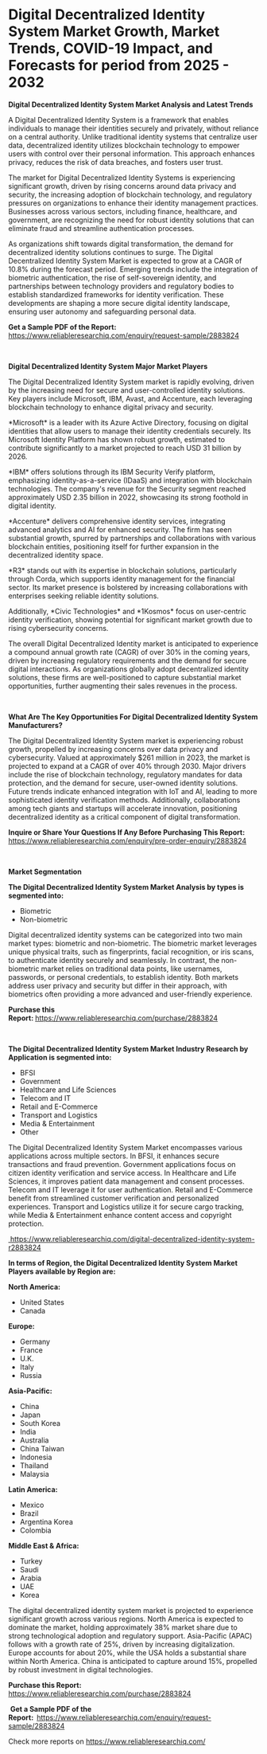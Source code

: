 <p><h1>Digital Decentralized Identity System Market Growth, Market Trends, COVID-19 Impact, and Forecasts for period from 2025 - 2032</h1></p><p><strong>Digital Decentralized Identity System Market Analysis and Latest Trends</strong></p>
<p><p>A Digital Decentralized Identity System is a framework that enables individuals to manage their identities securely and privately, without reliance on a central authority. Unlike traditional identity systems that centralize user data, decentralized identity utilizes blockchain technology to empower users with control over their personal information. This approach enhances privacy, reduces the risk of data breaches, and fosters user trust.</p><p>The market for Digital Decentralized Identity Systems is experiencing significant growth, driven by rising concerns around data privacy and security, the increasing adoption of blockchain technology, and regulatory pressures on organizations to enhance their identity management practices. Businesses across various sectors, including finance, healthcare, and government, are recognizing the need for robust identity solutions that can eliminate fraud and streamline authentication processes.</p><p>As organizations shift towards digital transformation, the demand for decentralized identity solutions continues to surge. The Digital Decentralized Identity System Market is expected to grow at a CAGR of 10.8% during the forecast period. Emerging trends include the integration of biometric authentication, the rise of self-sovereign identity, and partnerships between technology providers and regulatory bodies to establish standardized frameworks for identity verification. These developments are shaping a more secure digital identity landscape, ensuring user autonomy and safeguarding personal data.</p></p>
<p><strong>Get a Sample PDF of the Report:&nbsp;</strong> <a href="https://www.reliableresearchiq.com/enquiry/request-sample/2883824?utm_campaign=3296&utm_medium=2&utm_source=Github&utm_content=ia&utm_term=13032025&utm_id=digital-decentralized-identity-system">https://www.reliableresearchiq.com/enquiry/request-sample/2883824</a></p>
<p>&nbsp;</p>
<p><strong>Digital Decentralized Identity System Major Market Players</strong></p>
<p><p>The Digital Decentralized Identity System market is rapidly evolving, driven by the increasing need for secure and user-controlled identity solutions. Key players include Microsoft, IBM, Avast, and Accenture, each leveraging blockchain technology to enhance digital privacy and security.</p><p>*Microsoft* is a leader with its Azure Active Directory, focusing on digital identities that allow users to manage their identity credentials securely. Its Microsoft Identity Platform has shown robust growth, estimated to contribute significantly to a market projected to reach USD 31 billion by 2026.</p><p>*IBM* offers solutions through its IBM Security Verify platform, emphasizing identity-as-a-service (IDaaS) and integration with blockchain technologies. The company's revenue for the Security segment reached approximately USD 2.35 billion in 2022, showcasing its strong foothold in digital identity.</p><p>*Accenture* delivers comprehensive identity services, integrating advanced analytics and AI for enhanced security. The firm has seen substantial growth, spurred by partnerships and collaborations with various blockchain entities, positioning itself for further expansion in the decentralized identity space.</p><p>*R3* stands out with its expertise in blockchain solutions, particularly through Corda, which supports identity management for the financial sector. Its market presence is bolstered by increasing collaborations with enterprises seeking reliable identity solutions.</p><p>Additionally, *Civic Technologies* and *1Kosmos* focus on user-centric identity verification, showing potential for significant market growth due to rising cybersecurity concerns.</p><p>The overall Digital Decentralized Identity market is anticipated to experience a compound annual growth rate (CAGR) of over 30% in the coming years, driven by increasing regulatory requirements and the demand for secure digital interactions. As organizations globally adopt decentralized identity solutions, these firms are well-positioned to capture substantial market opportunities, further augmenting their sales revenues in the process.</p></p>
<p>&nbsp;</p>
<p><strong>What Are The Key Opportunities For Digital Decentralized Identity System Manufacturers?</strong></p>
<p><p>The Digital Decentralized Identity System market is experiencing robust growth, propelled by increasing concerns over data privacy and cybersecurity. Valued at approximately $261 million in 2023, the market is projected to expand at a CAGR of over 40% through 2030. Major drivers include the rise of blockchain technology, regulatory mandates for data protection, and the demand for secure, user-owned identity solutions. Future trends indicate enhanced integration with IoT and AI, leading to more sophisticated identity verification methods. Additionally, collaborations among tech giants and startups will accelerate innovation, positioning decentralized identity as a critical component of digital transformation.</p></p>
<p><strong>Inquire or Share Your Questions If Any Before Purchasing This Report:</strong> <a href="https://www.reliableresearchiq.com/enquiry/pre-order-enquiry/2883824?utm_campaign=3296&utm_medium=2&utm_source=Github&utm_content=ia&utm_term=13032025&utm_id=digital-decentralized-identity-system">https://www.reliableresearchiq.com/enquiry/pre-order-enquiry/2883824</a></p>
<p>&nbsp;</p>
<p><strong>Market Segmentation</strong></p>
<p><strong>The Digital Decentralized Identity System Market Analysis by types is segmented into:</strong></p>
<p><ul><li>Biometric</li><li>Non-biometric</li></ul></p>
<p><p>Digital decentralized identity systems can be categorized into two main market types: biometric and non-biometric. The biometric market leverages unique physical traits, such as fingerprints, facial recognition, or iris scans, to authenticate identity securely and seamlessly. In contrast, the non-biometric market relies on traditional data points, like usernames, passwords, or personal credentials, to establish identity. Both markets address user privacy and security but differ in their approach, with biometrics often providing a more advanced and user-friendly experience.</p></p>
<p><strong>Purchase this Report:&nbsp;</strong><a href="https://www.reliableresearchiq.com/purchase/2883824?utm_campaign=3296&utm_medium=2&utm_source=Github&utm_content=ia&utm_term=13032025&utm_id=digital-decentralized-identity-system">https://www.reliableresearchiq.com/purchase/2883824</a></p>
<p>&nbsp;</p>
<p><strong>The Digital Decentralized Identity System Market Industry Research by Application is segmented into:</strong></p>
<p><ul><li>BFSI</li><li>Government</li><li>Healthcare and Life Sciences</li><li>Telecom and IT</li><li>Retail and E-Commerce</li><li>Transport and Logistics</li><li>Media & Entertainment</li><li>Other</li></ul></p>
<p><p>The Digital Decentralized Identity System Market encompasses various applications across multiple sectors. In BFSI, it enhances secure transactions and fraud prevention. Government applications focus on citizen identity verification and service access. In Healthcare and Life Sciences, it improves patient data management and consent processes. Telecom and IT leverage it for user authentication. Retail and E-Commerce benefit from streamlined customer verification and personalized experiences. Transport and Logistics utilize it for secure cargo tracking, while Media & Entertainment enhance content access and copyright protection.</p></p>
<p><a href="https://www.reliableresearchiq.com/digital-decentralized-identity-system-r2883824?utm_campaign=3296&utm_medium=2&utm_source=Github&utm_content=ia&utm_term=13032025&utm_id=digital-decentralized-identity-system">&nbsp;https://www.reliableresearchiq.com/digital-decentralized-identity-system-r2883824</a></p>
<p><strong>In terms of Region, the Digital Decentralized Identity System Market Players available by Region are:</strong></p>
<p>
    <p> <strong> North America: </strong>
        <ul>
            <li>United States</li>
            <li>Canada</li>
        </ul>
        </p> 
    <p> <strong> Europe: </strong>
        <ul>
            <li>Germany</li>
            <li>France</li>
            <li>U.K.</li>
            <li>Italy</li>
            <li>Russia</li>
        </ul>
        </p> 
    <p> <strong> Asia-Pacific: </strong>
        <ul>
            <li>China</li>
            <li>Japan</li>
            <li>South Korea</li>
            <li>India</li>
            <li>Australia</li>
            <li>China Taiwan</li>
            <li>Indonesia</li>
            <li>Thailand</li>
            <li>Malaysia</li>
        </ul>
        </p> 
    <p> <strong> Latin America: </strong>
        <ul>
            <li>Mexico</li>
            <li>Brazil</li>
            <li>Argentina Korea</li>
            <li>Colombia</li>
        </ul>
        </p> 
    <p> <strong> Middle East & Africa: </strong>
        <ul>
            <li>Turkey</li>
            <li>Saudi</li>
            <li>Arabia</li>
            <li>UAE</li>
            <li>Korea</li>
        </ul>
    </p>
    </p>
<p><p>The digital decentralized identity system market is projected to experience significant growth across various regions. North America is expected to dominate the market, holding approximately 38% market share due to strong technological adoption and regulatory support. Asia-Pacific (APAC) follows with a growth rate of 25%, driven by increasing digitalization. Europe accounts for about 20%, while the USA holds a substantial share within North America. China is anticipated to capture around 15%, propelled by robust investment in digital technologies.</p></p>
<p><strong>Purchase this Report: </strong><a href="https://www.reliableresearchiq.com/purchase/2883824?utm_campaign=3296&utm_medium=2&utm_source=Github&utm_content=ia&utm_term=13032025&utm_id=digital-decentralized-identity-system">https://www.reliableresearchiq.com/purchase/2883824</a></p>
<p>&nbsp;<strong>Get a Sample PDF of the Report:&nbsp;&nbsp;</strong><a href="https://www.reliableresearchiq.com/enquiry/request-sample/2883824?utm_campaign=3296&utm_medium=2&utm_source=Github&utm_content=ia&utm_term=13032025&utm_id=digital-decentralized-identity-system">https://www.reliableresearchiq.com/enquiry/request-sample/2883824</a></p>
<p><strong></strong></p>
<p>Check more reports on <a href="https://www.reliableresearchiq.com/?utm_campaign=3296&utm_medium=2&utm_source=Github&utm_content=ia&utm_term=13032025&utm_id=digital-decentralized-identity-system">https://www.reliableresearchiq.com/</a></p>